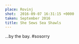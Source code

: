 ```yaml
---
place: Rovinj
shot:  2016-09-07 16:31:15 +0000
taken: September 2016
title: She Sews Sea Shawls
---
```


…by the bay. #sosorry
